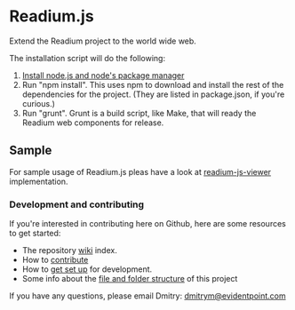 # Readium.js
Extend the Readium project to the world wide web.


The installation script will do the following:

1. [Install node.js and node's package manager](http://nodejs.org/download/)
2. Run "npm install". This uses npm to download and install the rest of the dependencies for the project. (They are listed in package.json, if you're curious.)
3. Run "grunt". Grunt is a build script, like Make, that will ready the Readium web components for release.

## Sample
For sample usage of Readium.js pleas have a look at [readium-js-viewer](https://github.com/readium/readium-js-viewer) implementation.

### Development and contributing

If you're interested in contributing here on Github, here are some resources to get started: 

  * The repository [wiki](https://github.com/readium/readium-js/wiki) index.
  * How to [contribute](https://github.com/readium/readium-js/wiki/How-to-contribute-to-Readium.js)
  * How to [get set up](https://github.com/readium/readium-js/wiki/Getting-Set-Up-For-Development) for development.
  * Some info about the [file and folder structure](https://github.com/readium/readium-js/wiki/Project-structure) of this project

If you have any questions, please email Dmitry: dmitrym@evidentpoint.com